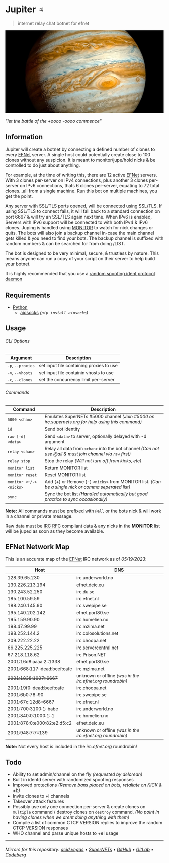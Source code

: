 # Jupiter ♃
> internet relay chat botnet for efnet

![](.screens/jupiter.png)

*"let the battle of the +oooo -oooo commence"*

## Information
Jupiter will create a botnet by connecting a defined number of clones to every [EFNet](http://efnet.org) server. A single host could potentially create close to 100 clones without any suspicion. It is meant to monitor/jupe/hold nicks & be controlled to do just about anything.

For example, at the time of writing this, there are 12 active [EFNet](http://efnet.org) servers. With 3 clones per-server on IPv4 connections, plus another 3 clones per-server on IPv6 connections, thats 6 clones per-server, equating to 72 total clones...all from a single machine. Run this bot on multiple machines, you get the point.

Any server with SSL/TLS ports opened, will be connected using SSL/TLS. If using SSL/TLS to connect fails, it will fall back to a standard connection on port 6667 & will try an SSL/TLS again next time. When IPv6 is enabled, Servers with IPv6 support will be connected to with both IPv4 & IPv6 clones. Juping is handled using [MONITOR](https://ircv3.net/specs/extensions/monitor) to watch for nick changes or quits. The bots will also join a backup channel in-case the main channel gets killed & you need to find your bots. The backup channel is suffixed with random numbers & can be searched for from doing /LIST.

The bot is designed to be very minimal, secure, & trustless by nature. This means anyone can run a copy of your script on their server to help build your botnet.

It is highly recommended that you use a [random spoofing ident protocol daemon](https://github.com/internet-relay-chat/archive/blob/master/identd.py)

## Requirements
- [Python](https://python.org/)
  - [aiosocks](https:///pypi.org/aiosocks) *(`pip install aiosocks`)*

## Usage
###### CLI Options
| Argument          | Description                              |
| ----------------- | ---------------------------------------- |
| `-p`, `--proxies` | set input file containing proxies to use |
| `-v`, `--vhosts`  | set input file containin vhosts to use   |
| `-c`, `--clones`  | set the concurrency limit per-server     |

###### Commands
| Command                | Description                                                                                                |
| ---------------------- | ---------------------------------------------------------------------------------------------------------- |
| `5000 <chan>`          | Emulates SuperNETs #5000 channel *(Join #5000 on irc.supernets.org for help using this command)*           |
| `id`                   | Send bot identity                                                                                          |
| `raw [-d] <data>`      | Send `<data>` to server, optionally delayed with -d argument                                               |
| `relay <chan>`         | Relay all data from `<chan>` into the bot channel *(Can not use @all & must join channel via `raw` first)* |
| `relay stop`           | Stop the relay *(Will not turn off from kicks, etc)*                                                       |
| `monitor list`         | Return MONITOR list                                                                                        |
| `monitor reset`        | Reset MONITOR list                                                                                         |
| `monitor <+/-><nicks>` | Add (+) or Remove (-) `<nicks>` from MONITOR list. *(Can be a single nick or comma seperated list)*        |
| `sync`                 | Sync the bot list *(Handled automatically but good practice to sync occasionally)*                         |

**Note:** All commands must be prefixed with `@all` or the bots nick & will work in a channel or private message.

Raw data must be [IRC RFC](https://www.rfc-editor.org/rfc/rfc2812) compliant data & any nicks in the **MONITOR** list will be juped as soon as they become available.

## EFNet Network Map
This is an accurate map of the [EFNet](http://efnet.org) IRC network as of *05/19/2023*:

| Host                         | DNS                                                        |
| ---------------------------- | ---------------------------------------------------------- |
| 128.39.65.230                | irc.underworld.no                                          |
| 130.226.213.194              | efnet.deic.eu                                              |
| 130.243.52.250               | irc.du.se                                                  |
| 185.100.59.59                | irc.efnet.nl                                               |
| 188.240.145.90               | irc.swepipe.se                                             |
| 195.140.202.142              | efnet.port80.se                                            |
| 195.159.90.90                | irc.homelien.no                                            |
| 198.47.99.99                 | irc.mzima.net                                              |
| 198.252.144.2                | irc.colosolutions.net                                      |
| 209.222.22.22                | irc.choopa.net                                             |
| 66.225.225.225               | irc.servercentral.net                                      |
| 67.218.118.62                | irc.Prison.NET                                             |
| 2001:16d8:aaaa:2::1338       | efnet.port80.se                                            |
| 2001:668:117::dead:beef:cafe | irc.mzima.net                                              |
| ~~2001:1838:1007::6667~~     | unknown or offline *(was in the irc.efnet.org roundrobin)* |
| 2001:19f0::dead:beef:cafe    | irc.choopa.net                                             |
| 2001:6b0:78::90              | irc.swepipe.se                                             |
| 2001:67c:12d8::6667          | irc.efnet.nl                                               |
| 2001:700:3100:1::babe        | irc.underworld.no                                          |
| 2001:840:0:1000:1::1         | irc.homelien.no                                            |
| 2001:878:0:e000:82:e2:d5:c2  | efnet.deic.eu                                              |
| ~~2001:948:7:7::139~~        | unknown or offline *(was in the irc.efnet.org roundrobin)* |

**Note:** Not every host is included in the *irc.efnet.org* roundrobin!

## Todo
- Ability to set admin/channel on the fly *(requested by delorean)*
- Built in identd server with randomized spoofing responses
- Improved protections *(Remove bans placed on bots, retaliate on KICK & +b)*
- Invite clones to +i channels
- Takeover attack features
- Possibly use only one connection per-server & create clones on `multiple` command / destroy clones on `destroy` command. *(No point in having clones when we arent doing anything with them)*
- Compile a list of common CTCP VERSION replies to improve the random CTCP VERSION responses
- WHO channel and parse unique hosts to +eI usage

___

###### Mirrors for this repository: [acid.vegas](https://git.acid.vegas/jupiter) • [SuperNETs](https://git.supernets.org/acidvegas/jupiter) • [GitHub](https://github.com/acidvegas/jupiter) • [GitLab](https://gitlab.com/acidvegas/jupiter) • [Codeberg](https://codeberg.org/acidvegas/jupiter)
